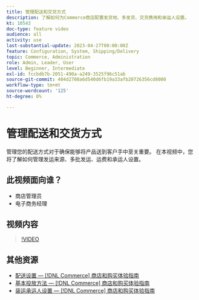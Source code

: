 ```yaml
---
title: 管理配送和交货方式
description: 了解如何为Commerce商店配置发货地、多发货、交货费用和承运人设置。
kt: 10543
doc-type: feature video
audience: all
activity: use
last-substantial-update: 2023-04-27T00:00:00Z
feature: Configuration, System, Shipping/Delivery
topic: Commerce, Administration
role: Admin, Leader, User
level: Beginner, Intermediate
exl-id: fccbdb7b-2051-490a-a249-3525f96c51ab
source-git-commit: 404d2708a6d540d6fb19a33afb20726356cd8000
workflow-type: tm+mt
source-wordcount: '125'
ht-degree: 0%

---
```


# 管理配送和交货方式

管理您的配送方式对于确保能够将产品送到客户手中至关重要。 在本视频中，您将了解如何管理发运来源、多批发运、运费和承运人设置。

## 此视频面向谁？

- 商店管理员
- 电子商务经理

## 视频内容

>[!VIDEO](https://video.tv.adobe.com/v/343658?quality=12&learn=on)

## 其他资源

- [配送设置 —  [!DNL Commerce] 商店和购买体验指南](https://experienceleague.adobe.com/docs/commerce-admin/stores-sales/delivery/shipping-settings.html)
- [基本投放方法 —  [!DNL Commerce] 商店和购买体验指南](https://experienceleague.adobe.com/docs/commerce-admin/stores-sales/delivery/delivery.html#basic-delivery-methods)
- [装运承运人设置 —  [!DNL Commerce] 商店和购买体验指南](https://experienceleague.adobe.com/docs/commerce-admin/stores-sales/delivery/shipping-carriers/carriers.html)
